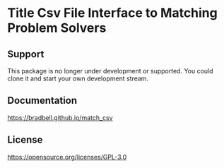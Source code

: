 # Title Csv File Interface to Matching Problem Solvers

## Support
This package is no longer under development or supported.
You could clone it and start your own development stream.

## Documentation
https://bradbell.github.io/match_csv

## License
https://opensource.org/licenses/GPL-3.0

